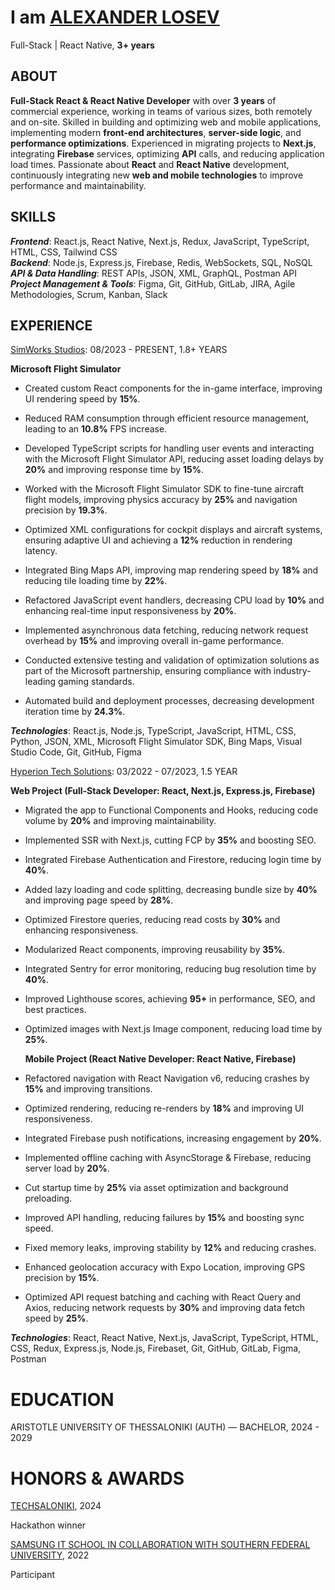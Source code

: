 # I am [ALEXANDER LOSEV](http://www.linkedin.com/in/alexander-losev)

Full-Stack | React Native, **3+ years**

## ABOUT 

**Full-Stack React & React Native Developer** with over **3 years** of commercial experience, working in teams of various sizes, both remotely and on-site. Skilled in building and optimizing web and mobile applications, implementing modern **front-end architectures**, **server-side logic**, and **performance optimizations**. Experienced in migrating projects to **Next.js**, integrating **Firebase** services, optimizing **API** calls, and reducing application load times. Passionate about **React** and **React Native** development, continuously integrating new **web and mobile technologies** to improve performance and maintainability.

## SKILLS 

***Frontend***: React.js, React Native, Next.js, Redux, JavaScript, TypeScript, HTML, CSS, Tailwind CSS  
***Backend***: Node.js, Express.js, Firebase, Redis, WebSockets, SQL, NoSQL  
***API & Data Handling***: REST APIs, JSON, XML, GraphQL, Postman API    
***Project Management & Tools***: Figma, Git, GitHub, GitLab, JIRA, Agile Methodologies, Scrum, Kanban, Slack 


## EXPERIENCE 

[SimWorks Studios](https://simworksstudios.com/): 08/2023 \- PRESENT, 1.8\+ YEARS 

**Microsoft Flight Simulator** 

* Created custom React components for the in-game interface, improving UI rendering speed by **15%**. 

* Reduced RAM consumption through efficient resource management, leading to an **10.8%** FPS increase. 

* Developed TypeScript scripts for handling user events and interacting with the Microsoft Flight Simulator API, reducing asset loading delays by **20%** and improving response time by **15%**. 

* Worked with the Microsoft Flight Simulator SDK to fine-tune aircraft flight models, improving physics accuracy by **25%** and navigation precision by **19.3%**. 

* Optimized XML configurations for cockpit displays and aircraft systems, ensuring adaptive UI and achieving a **12%** reduction in rendering latency. 

* Integrated Bing Maps API, improving map rendering speed by **18%** and reducing tile loading time by **22%**. 

* Refactored JavaScript event handlers, decreasing CPU load by **10%** and enhancing real-time input responsiveness by **20%**. 

* Implemented asynchronous data fetching, reducing network request overhead by **15%** and improving overall in-game performance. 

* Conducted extensive testing and validation of optimization solutions as part of the Microsoft partnership, ensuring compliance with industry-leading gaming standards. 

* Automated build and deployment processes, decreasing development iteration time by **24.3%**.

***Technologies***: React.js, Node.js, TypeScript, JavaScript, HTML, CSS, Python, JSON, XML, Microsoft Flight Simulator SDK, Bing Maps, Visual Studio Code, Git, GitHub, Figma

[Hyperion Tech Solutions](https://www.hyperiontech-solutions.com/): 03/2022 \- 07/2023, 1.5 YEAR 

**Web Project (Full-Stack Developer: React, Next.js, Express.js, Firebase)** 

* Migrated the app to Functional Components and Hooks, reducing code volume by **20%** and improving maintainability. 

* Implemented SSR with Next.js, cutting FCP by **35%** and boosting SEO. 

* Integrated Firebase Authentication and Firestore, reducing login time by **40%**. 

* Added lazy loading and code splitting, decreasing bundle size by **40%** and improving page speed by **28%**. 

* Optimized Firestore queries, reducing read costs by **30%** and enhancing responsiveness. 

* Modularized React components, improving reusability by **35%**. 

* Integrated Sentry for error monitoring, reducing bug resolution time by **40%**.

* Improved Lighthouse scores, achieving **95+** in performance, SEO, and best practices. 

* Optimized images with Next.js Image component, reducing load time by **25%**.

	**Mobile Project (React Native Developer: React Native, Firebase)** 

* Refactored navigation with React Navigation v6, reducing crashes by **15%** and improving transitions. 

* Optimized rendering, reducing re-renders by **18%** and improving UI responsiveness. 

* Integrated Firebase push notifications, increasing engagement by **20%**. 

* Implemented offline caching with AsyncStorage & Firebase, reducing server load by **20%**. 

* Cut startup time by **25%** via asset optimization and background preloading. 

* Improved API handling, reducing failures by **15%** and boosting sync speed. 

* Fixed memory leaks, improving stability by **12%** and reducing crashes. 

* Enhanced geolocation accuracy with Expo Location, improving GPS precision by **15%**. 

* Optimized API request batching and caching with React Query and Axios, reducing network requests by **30%** and improving data fetch speed by **25%**.

***Technologies***: React, React Native, Next.js, JavaScript, TypeScript, HTML, CSS, Redux, Express.js, Node.js, Firebaset, Git, GitHub, GitLab, Figma, Postman

# EDUCATION

ARISTOTLE UNIVERSITY OF THESSALONIKI (AUTH) — BACHELOR, 2024 \- 2029 

# HONORS & AWARDS

[TECHSALONIKI](https://techsaloniki.gr), 2024

Hackathon winner

[SAMSUNG IT SCHOOL IN COLLABORATION WITH SOUTHERN FEDERAL UNIVERSITY](https://sfedu.ru/press-center/news/69416), 2022 

Participant  
